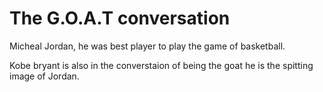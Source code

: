 # The G.O.A.T conversation
Micheal Jordan, he was best player to play the game of basketball.

Kobe bryant is also in the converstaion of being the goat he is the spitting image of Jordan.
